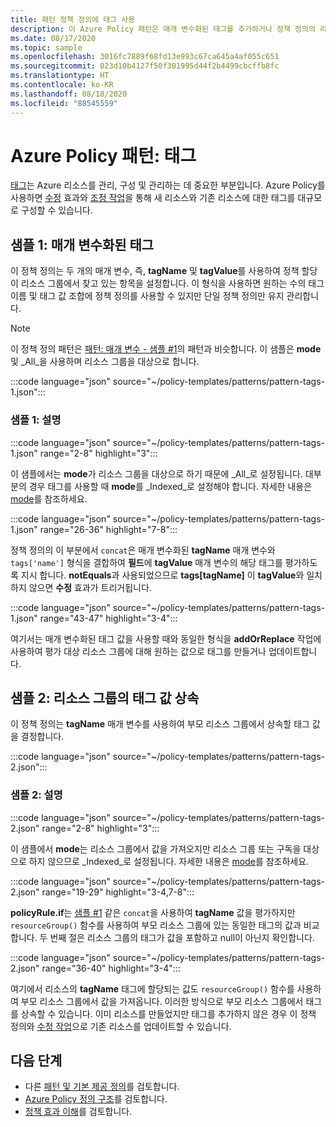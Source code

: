 ```yaml
---
title: 패턴 정책 정의에 태그 사용
description: 이 Azure Policy 패턴은 매개 변수화된 태그를 추가하거나 정책 정의의 리소스 그룹에서 태그를 상속하는 방법에 대한 예시를 제공합니다.
ms.date: 08/17/2020
ms.topic: sample
ms.openlocfilehash: 3016fc7889f68fd13e993c67ca645a4af055c651
ms.sourcegitcommit: 023d10b4127f50f301995d44f2b4499cbcffb8fc
ms.translationtype: HT
ms.contentlocale: ko-KR
ms.lasthandoff: 08/18/2020
ms.locfileid: "88545559"
---
```

# <a name="azure-policy-pattern-tags"></a>Azure Policy 패턴: 태그

[태그](../../..//azure-resource-manager/management/tag-resources.md)는 Azure 리소스를 관리, 구성 및 관리하는 데 중요한 부분입니다. Azure Policy를 사용하면 [수정](../concepts/effects.md#modify) 효과와 [조정 작업](../how-to/remediate-resources.md)을 통해 새 리소스와 기존 리소스에 대한 태그를 대규모로 구성할 수 있습니다.

## <a name="sample-1-parameterize-tags"></a>샘플 1: 매개 변수화된 태그

이 정책 정의는 두 개의 매개 변수, 즉, **tagName** 및 **tagValue**를 사용하여 정책 할당이 리소스 그룹에서 찾고 있는 항목을 설정합니다. 이 형식을 사용하면 원하는 수의 태그 이름 및 태그 값 조합에 정책 정의를 사용할 수 있지만 단일 정책 정의만 유지 관리합니다.

> [!NOTE]
> 이 정책 정의 패턴은 [패턴: 매개 변수 - 샘플 #1](./pattern-parameters.md#sample-1-string-parameters)의 패턴과 비슷합니다. 이 샘플은 **mode** 및 _All_을 사용하며 리소스 그룹을 대상으로 합니다.

:::code language="json" source="~/policy-templates/patterns/pattern-tags-1.json":::

### <a name="sample-1-explanation"></a>샘플 1: 설명

:::code language="json" source="~/policy-templates/patterns/pattern-tags-1.json" range="2-8" highlight="3":::

이 샘플에서는 **mode**가 리소스 그룹을 대상으로 하기 때문에 _All_로 설정됩니다. 대부분의 경우 태그를 사용할 때 **mode**를 _Indexed_로 설정해야 합니다. 자세한 내용은 [mode](../concepts/definition-structure.md#resource-manager-modes)를 참조하세요.

:::code language="json" source="~/policy-templates/patterns/pattern-tags-1.json" range="26-36" highlight="7-8":::

정책 정의의 이 부분에서 `concat`은 매개 변수화된 **tagName** 매개 변수와 `tags['name']` 형식을 결합하여 **필드**에 **tagValue** 매개 변수의 해당 태그를 평가하도록 지시 합니다.
**notEquals**과 사용되었으므로 **tags\[tagName\]** 이 **tagValue**와 일치하지 않으면 **수정** 효과가 트리거됩니다.

:::code language="json" source="~/policy-templates/patterns/pattern-tags-1.json" range="43-47" highlight="3-4":::

여기서는 매개 변수화된 태그 값을 사용할 때와 동일한 형식을 **addOrReplace** 작업에 사용하여 평가 대상 리소스 그룹에 대해 원하는 값으로 태그를 만들거나 업데이트합니다.

## <a name="sample-2-inherit-tag-value-from-resource-group"></a>샘플 2: 리소스 그룹의 태그 값 상속

이 정책 정의는 **tagName** 매개 변수를 사용하여 부모 리소스 그룹에서 상속할 태그 값을 결정합니다.

:::code language="json" source="~/policy-templates/patterns/pattern-tags-2.json":::

### <a name="sample-2-explanation"></a>샘플 2: 설명

:::code language="json" source="~/policy-templates/patterns/pattern-tags-2.json" range="2-8" highlight="3":::

이 샘플에서 **mode**는 리소스 그룹에서 값을 가져오지만 리소스 그룹 또는 구독을 대상으로 하지 않으므로 _Indexed_로 설정됩니다. 자세한 내용은 [mode](../concepts/definition-structure.md#resource-manager-modes)를 참조하세요.

:::code language="json" source="~/policy-templates/patterns/pattern-tags-2.json" range="19-29" highlight="3-4,7-8":::

**policyRule.if**는 [샘플 #1](#sample-1-parameterize-tags) 같은 `concat`을 사용하여 **tagName** 값을 평가하지만 `resourceGroup()` 함수를 사용하여 부모 리소스 그룹에 있는 동일한 태그의 값과 비교합니다. 두 번째 절은 리소스 그룹의 태그가 값을 포함하고 null이 아닌지 확인합니다.

:::code language="json" source="~/policy-templates/patterns/pattern-tags-2.json" range="36-40" highlight="3-4":::

여기에서 리소스의 **tagName** 태그에 할당되는 값도 `resourceGroup()` 함수를 사용하여 부모 리소스 그룹에서 값을 가져옵니다. 이러한 방식으로 부모 리소스 그룹에서 태그를 상속할 수 있습니다. 이미 리소스를 만들었지만 태그를 추가하지 않은 경우 이 정책 정의와 [수정 작업](../how-to/remediate-resources.md)으로 기존 리소스를 업데이트할 수 있습니다.

## <a name="next-steps"></a>다음 단계

- 다른 [패턴 및 기본 제공 정의](./index.md)를 검토합니다.
- [Azure Policy 정의 구조](../concepts/definition-structure.md)를 검토합니다.
- [정책 효과 이해](../concepts/effects.md)를 검토합니다.